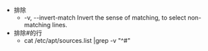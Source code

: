* 排除
    *  -v, --invert-match
                    Invert the sense of matching, to select non-matching lines.
* 排除#的行
    * cat /etc/apt/sources.list |grep -v "^#"

